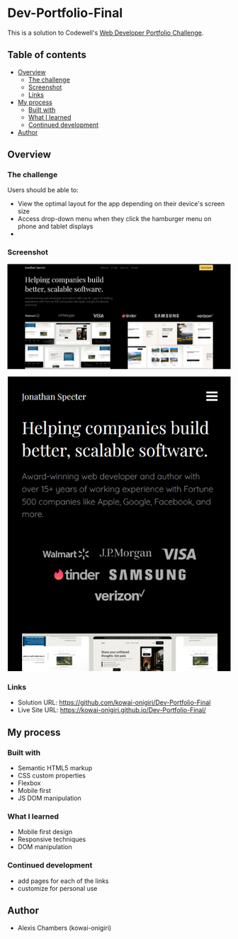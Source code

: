 # Dev-Portfolio-Final

This is a solution to Codewell's [Web Developer Portfolio Challenge](https://www.codewell.cc/challenges/web-developer-portfolio--617d4897a383e41090a3e46f).  

## Table of contents

- [Overview](#overview)
  - [The challenge](#the-challenge)
  - [Screenshot](#screenshot)
  - [Links](#links)
- [My process](#my-process)
  - [Built with](#built-with)
  - [What I learned](#what-i-learned)
  - [Continued development](#continued-development)
- [Author](#author)


## Overview

### The challenge

Users should be able to:

- View the optimal layout for the app depending on their device's screen size
- Access drop-down menu when they click the hamburger menu on phone and tablet displays
- 
### Screenshot

![](./screenshot1.jpg)

![](./screenshot2.jpg)

### Links

- Solution URL: https://github.com/kowai-onigiri/Dev-Portfolio-Final
- Live Site URL: https://kowai-onigiri.github.io/Dev-Portfolio-Final/

## My process

### Built with

- Semantic HTML5 markup
- CSS custom properties
- Flexbox
- Mobile first
- JS DOM manipulation

### What I learned

- Mobile first design
- Responsive techniques
- DOM manipulation


### Continued development

- add pages for each of the links
- customize for personal use

## Author

- Alexis Chambers (kowai-onigiri)
